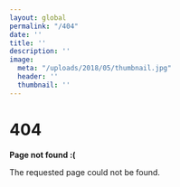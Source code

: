 ```yaml
---
layout: global
permalink: "/404"
date: ''
title: ''
description: ''
image:
  meta: "/uploads/2018/05/thumbnail.jpg"
  header: ''
  thumbnail: ''
---
```


  <h1>404</h1>

  <p><strong>Page not found :(</strong></p>
  <p>The requested page could not be found.</p>

